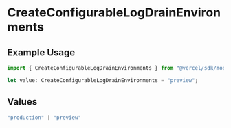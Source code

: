 # CreateConfigurableLogDrainEnvironments

## Example Usage

```typescript
import { CreateConfigurableLogDrainEnvironments } from "@vercel/sdk/models/createconfigurablelogdrainop.js";

let value: CreateConfigurableLogDrainEnvironments = "preview";
```

## Values

```typescript
"production" | "preview"
```